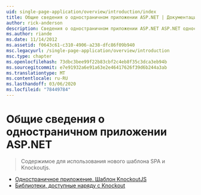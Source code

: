 ```yaml
---
uid: single-page-application/overview/introduction/index
title: Общие сведения о одностраничном приложении ASP.NET | Документация Майкрософт
author: rick-anderson
description: Сведения о одностраничном приложении ASP.NET ASP.NET одностраничное приложение (SPA) помогает создавать приложения, включающие значительный интеракти на стороне клиента...
ms.author: riande
ms.date: 11/14/2012
ms.assetid: f0643c61-c310-4906-a238-dfc86f09b940
msc.legacyurl: /single-page-application/overview/introduction
msc.type: chapter
ms.openlocfilehash: 73dbc3bee99f22b83cbf2c4eb8f35c3dca3eb94b
ms.sourcegitcommit: e7e91932a6e91a63e2e46417626f39d6b244a3ab
ms.translationtype: MT
ms.contentlocale: ru-RU
ms.lasthandoff: 03/06/2020
ms.locfileid: "78449784"
---
```

# <a name="introduction-to-aspnet-single-page-application"></a>Общие сведения о одностраничном приложении ASP.NET

> Содержимое для использования нового шаблона SPA и Knockoutjs.

- [Одностраничное приложение. Шаблон KnockoutJS](knockoutjs-template.md)
- [Библиотеки, доступные наряду с Knockout](other-libraries.md)
